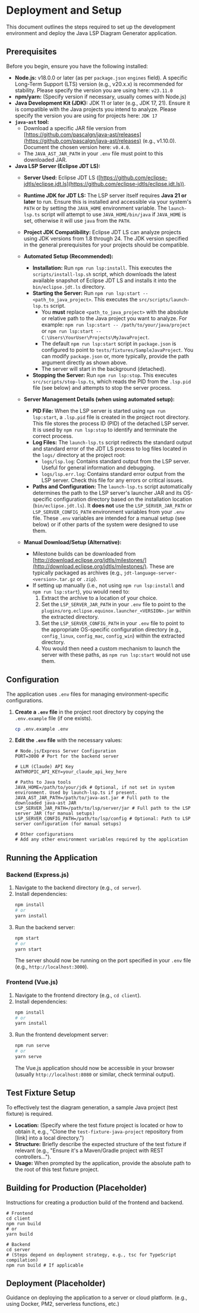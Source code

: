 # Deployment and Setup

This document outlines the steps required to set up the development environment and deploy the Java LSP Diagram Generator application.

## Prerequisites

Before you begin, ensure you have the following installed:

*   **Node.js:** v18.0.0 or later (as per `package.json` `engines` field). A specific Long-Term Support (LTS) version (e.g., v20.x.x) is recommended for stability. Please specify the version you are using here: `v23.11.0`
*   **npm/yarn:** (Specify version if necessary, usually comes with Node.js)
*   **Java Development Kit (JDK):** JDK 11 or later (e.g., JDK 17, 21). Ensure it is compatible with the Java projects you intend to analyze. Please specify the version you are using for projects here: `JDK 17`
*   **`java-ast` tool:**
    *   Download a specific JAR file version from [https://github.com/pascalgn/java-ast/releases](https://github.com/pascalgn/java-ast/releases) (e.g., v1.10.0). Document the chosen version here: `v0.4.0`.
    *   The `JAVA_AST_JAR_PATH` in your `.env` file must point to this downloaded JAR.
*   **Java LSP Server (Eclipse JDT LS):**
    *   **Server Used:** Eclipse JDT LS ([https://github.com/eclipse-jdtls/eclipse.jdt.ls](https://github.com/eclipse-jdtls/eclipse.jdt.ls)).
    *   **Runtime JDK for JDT LS:** The LSP server itself requires **Java 21 or later** to run. Ensure this is installed and accessible via your system's `PATH` or by setting the `JAVA_HOME` environment variable. The `launch-lsp.ts` script will attempt to use `JAVA_HOME/bin/java` if `JAVA_HOME` is set, otherwise it will use `java` from the `PATH`.
    *   **Project JDK Compatibility:** Eclipse JDT LS can analyze projects using JDK versions from 1.8 through 24. The JDK version specified in the general prerequisites for your projects should be compatible.

    *   **Automated Setup (Recommended):**
        *   **Installation:** Run `npm run lsp:install`. This executes the `scripts/install-lsp.sh` script, which downloads the latest available snapshot of Eclipse JDT LS and installs it into the `bin/eclipse.jdt.ls` directory.
        *   **Starting the Server:** Run `npm run lsp:start -- <path_to_java_project>`. This executes the `src/scripts/launch-lsp.ts` script.
            *   You **must** replace `<path_to_java_project>` with the absolute or relative path to the Java project you want to analyze. For example: `npm run lsp:start -- /path/to/your/java/project` or `npm run lsp:start -- C:\Users\YourUser\Projects\MyJavaProject`.
            *   The default `npm run lsp:start` script in `package.json` is configured to point to `tests/fixtures/SampleJavaProject`. You can modify `package.json` or, more typically, provide the path argument directly as shown above.
            *   The server will start in the background (detached).
        *   **Stopping the Server:** Run `npm run lsp:stop`. This executes `src/scripts/stop-lsp.ts`, which reads the PID from the `.lsp.pid` file (see below) and attempts to stop the server process.

    *   **Server Management Details (when using automated setup):**
        *   **PID File:** When the LSP server is started using `npm run lsp:start`, a `.lsp.pid` file is created in the project root directory. This file stores the process ID (PID) of the detached LSP server. It is used by `npm run lsp:stop` to identify and terminate the correct process.
        *   **Log Files:** The `launch-lsp.ts` script redirects the standard output and standard error of the JDT LS process to log files located in the `logs/` directory at the project root:
            *   `logs/lsp.log`: Contains standard output from the LSP server. Useful for general information and debugging.
            *   `logs/lsp.err.log`: Contains standard error output from the LSP server. Check this file for any errors or critical issues.
        *   **Paths and Configuration:** The `launch-lsp.ts` script automatically determines the path to the LSP server's launcher JAR and its OS-specific configuration directory based on the installation location (`bin/eclipse.jdt.ls`). It **does not** use the `LSP_SERVER_JAR_PATH` or `LSP_SERVER_CONFIG_PATH` environment variables from your `.env` file. These `.env` variables are intended for a manual setup (see below) or if other parts of the system were designed to use them.

    *   **Manual Download/Setup (Alternative):**
        *   Milestone builds can be downloaded from [http://download.eclipse.org/jdtls/milestones/](http://download.eclipse.org/jdtls/milestones/). These are typically packaged as archives (e.g., `jdt-language-server-<version>.tar.gz` or `.zip`).
        *   If setting up manually (i.e., not using `npm run lsp:install` and `npm run lsp:start`), you would need to:
            1.  Extract the archive to a location of your choice.
            2.  Set the `LSP_SERVER_JAR_PATH` in your `.env` file to point to the `plugins/org.eclipse.equinox.launcher_<VERSION>.jar` within the extracted directory.
            3.  Set the `LSP_SERVER_CONFIG_PATH` in your `.env` file to point to the appropriate OS-specific configuration directory (e.g., `config_linux`, `config_mac`, `config_win`) within the extracted directory.
            4.  You would then need a custom mechanism to launch the server with these paths, as `npm run lsp:start` would not use them.

## Configuration

The application uses `.env` files for managing environment-specific configurations.

1.  **Create a `.env` file** in the project root directory by copying the `.env.example` file (if one exists).
    ```bash
    cp .env.example .env
    ```

2.  **Edit the `.env` file** with the necessary values:

    ```env
    # Node.js/Express Server Configuration
    PORT=3000 # Port for the backend server

    # LLM (Claude) API Key
    ANTHROPIC_API_KEY=your_claude_api_key_here

    # Paths to Java tools
    JAVA_HOME=/path/to/your/jdk # Optional, if not set in system environment. Used by launch-lsp.ts if present.
    JAVA_AST_JAR_PATH=/path/to/java-ast.jar # Full path to the downloaded java-ast JAR
    LSP_SERVER_JAR_PATH=/path/to/lsp/server/jar # Full path to the LSP server JAR (for manual setups)
    LSP_SERVER_CONFIG_PATH=/path/to/lsp/config # Optional: Path to LSP server configuration (for manual setups)

    # Other configurations
    # Add any other environment variables required by the application
    ```

## Running the Application

### Backend (Express.js)

1.  Navigate to the backend directory (e.g., `cd server`).
2.  Install dependencies:
    ```bash
    npm install
    # or
    yarn install
    ```
3.  Run the backend server:
    ```bash
    npm start
    # or
    yarn start
    ```
    The server should now be running on the port specified in your `.env` file (e.g., `http://localhost:3000`).

### Frontend (Vue.js)

1.  Navigate to the frontend directory (e.g., `cd client`).
2.  Install dependencies:
    ```bash
    npm install
    # or
    yarn install
    ```
3.  Run the frontend development server:
    ```bash
    npm run serve
    # or
    yarn serve
    ```
    The Vue.js application should now be accessible in your browser (usually `http://localhost:8080` or similar, check terminal output).

## Test Fixture Setup

To effectively test the diagram generation, a sample Java project (test fixture) is required.

*   **Location:** (Specify where the test fixture project is located or how to obtain it, e.g., "Clone the `test-fixture-java-project` repository from [link] into a local directory.")
*   **Structure:** Briefly describe the expected structure of the test fixture if relevant (e.g., "Ensure it's a Maven/Gradle project with REST controllers...").
*   **Usage:** When prompted by the application, provide the absolute path to the root of this test fixture project.

## Building for Production (Placeholder)

Instructions for creating a production build of the frontend and backend.

```
# Frontend
cd client
npm run build
# or
yarn build

# Backend
cd server
# (Steps depend on deployment strategy, e.g., tsc for TypeScript compilation)
npm run build # If applicable
```

## Deployment (Placeholder)

Guidance on deploying the application to a server or cloud platform.
(e.g., using Docker, PM2, serverless functions, etc.) 